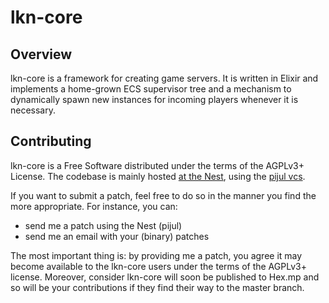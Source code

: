 # lkn-core

## Overview

lkn-core is a framework for creating game servers. It is written in Elixir and
implements a home-grown ECS supervisor tree and a mechanism to dynamically spawn
new instances for incoming players whenever it is necessary.

## Contributing

lkn-core is a Free Software distributed under the terms of the AGPLv3+
License. The codebase is mainly hosted [at the
Nest](https://nest.pijul.com/lthms/lkn-core), using the [pijul
vcs](https://pijul.org).

If you want to submit a patch, feel free to do so in the manner you find the
more appropriate. For instance, you can:

* send me a patch using the Nest (pijul)
* send me an email with your (binary) patches

The most important thing is: by providing me a patch, you agree it may become
available to the lkn-core users under the terms of the AGPLv3+
license. Moreover, consider lkn-core will soon be published to Hex.mp and so
will be your contributions if they find their way to the master branch.
